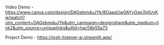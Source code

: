 Video Demo - https://www.canva.com/design/DAGebmduJYk/8OaaqUw0AYyGep7pjlUvKw/watch?utm_content=DAGebmduJYk&utm_campaign=designshare&utm_medium=link2&utm_source=uniquelinks&utlId=hac58e55a73

Project Demo - https://josh-listener-ai.streamlit.app/

